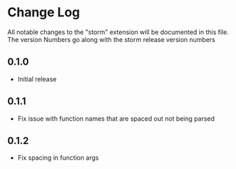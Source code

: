 # Change Log

All notable changes to the "storm" extension will be documented in this file.
The version Numbers go along with the storm release version numbers

## 0.1.0

- Initial release

## 0.1.1

- Fix issue with function names that are spaced out not being parsed

## 0.1.2

- Fix spacing in function args
